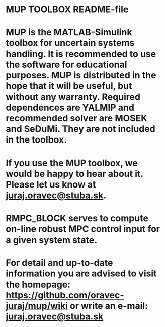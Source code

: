 # MUP TOOLBOX README-file
# MUP is the MATLAB-Simulink toolbox for uncertain systems handling. It is recommended to use the software for educational purposes. MUP is distributed in the hope that it will be useful, but without any warranty. Required dependences are YALMIP and recommended solver are MOSEK and SeDuMi. They are not included in the toolbox.
# If you use the MUP toolbox, we would be happy to hear about it. Please let us know at juraj.oravec@stuba.sk.
# RMPC_BLOCK serves to compute on-line robust MPC control input for a given system state.
# For detail and up-to-date information you are advised to visit the homepage: https://github.com/oravec-juraj/mup/wiki or write an e-mail: juraj.oravec@stuba.sk
